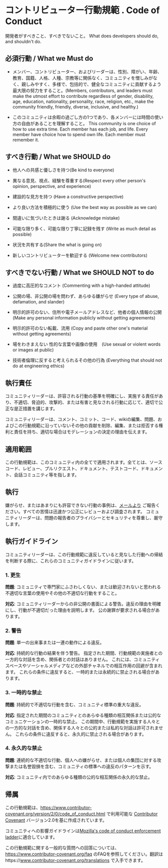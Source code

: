 
# コントリビューター行動規範 . Code of Conduct
開発者がすべきこと、すべきでないこと。
What does developers should do, and shouldn't do.


## 必須行動 / What we Must do
* メンバー、コントリビューター、およびリーダーは、性別、障がい、年齢、教育、国籍、人格、人種、宗教等に関係なく、コミュニティを憎しみがなく、親しみやすく、多様で、包括的で、健全なコミュニティに貢献するよう最大限の努力をすること。(Members, contributors, and leaders must make the utmost effort to contribute regardless of gender, disability, age, education, nationality, personality, race, religion, etc., make the community friendly, friendly, diverse, inclusive, and healthy.)

* このコミュニティは余暇の過ごし方の1つであり、各メンバーには時間の使い方の自由があることを理解すること。
This community is one choice of how to use extra time. Each member has each job, and life. Every member have choice how to spend own life. Each member must remember it.


## すべき行動  / What we SHOULD do
* 他人への共感と優しさを持つ(Be kind to everyone)

* 異なる意見、視点、経験を尊重する(Respect every other person's opinion, perspective, and experience)

* 建設的な見方を持つ (Have a constructive perspective)

* より良い方法を積極的に使う (Use the best way as possible as we can)

* 間違いに気づいたときは謝る (Acknowledge mistake)

* 可能な限り多く、可能な限り丁寧に記録を残す (Write as much detail as possible)

* 状況を共有する(Share the what is going on)

* 新しいコントリビューターを歓迎する (Welcome new contributors)

## すべきでない行動 / What we SHOULD NOT to do
* 過度に高圧的なコメント (Commenting with a high-handed attitude)

* 公開の場、非公開の場を問わず、あらゆる嫌がらせ (Every type of abuse, defamation, and slander)

* 明示的許可のない、住所や電子メールアドレスなど、他者の個人情報の公開 (Make any personal information publicly without getting agreements)

* 明示的許可のない転載、流用 (Copy and paste other one's material without getting agreements)

* 場をわきまえない 性的な言葉や画像の使用　(Use sexual or violent words or images at public)

* 技術者倫理に反すると考えられるその他の行為 (Everything that should not do at engineering ethics)


## 執行責任
コミュニティリーダーは、許容される行動の基準を明確にし、実施する責任があり、不適切、脅迫的、攻撃的、または有害と見なされる行動に応じて、適切で公正な是正措置を講じます。

コミュニティリーダーは、コメント、コミット、コード、wikiの編集、問題、およびこの行動規範に沿っていないその他の貢献を削除、編集、または拒否する権利と責任を持ち、適切な場合はモデレーションの決定の理由を伝えます。


## 適用範囲
この行動規範は、このコミュニティ内の全てで適用されます。全てとは、ソースコード、レビュー、プルリクエスト、ドキュメント、テストコード、ドキュメント、会話コミュニティ等を指します。


## 執行
嫌がらせ、またはあまりにも許容できない行動の事例は、[メールより](mailto:dsgamer777@gmail.com) ご報告ください。すべての苦情は迅速かつ公正にレビューおよび調査されます。
コミュニティリーダーは、問題の報告者のプライバシーとセキュリティを尊重し、厳守します。


## 執行ガイドライン
コミュニティリーダーは、この行動規範に違反していると見なした行動への帰結を判断する際に、これらのコミュニティガイドラインに従います。

### 1. 更生

**問題**: コミュニティで専門家にふさわしくない、または歓迎されないと思われる不適切な言葉の使用やその他の不適切な行動をすること。

**対応**: コミュニティリーダーからの非公開の書面による警告。違反の理由を明確にし、行動が不適切だった理由を説明します。 公の謝罪が要求される場合があります。

### 2. 警告

**問題**: 単一の出来事または一連の動作による違反。

**対応**: 持続的な行動の結果を伴う警告。 指定された期間、行動規範の実施者との一方的な対話を含め、関係者との対話はありません。 これには、コミュニティスペースやソーシャルメディアなどの外部チャネルでの相互作用の回避が含まれます。 これらの条件に違反すると、一時的または永続的に禁止される場合があります。

### 3. 一時的な禁止
**問題**: 持続的で不適切な行動を含む、コミュニティ標準の重大な違反。

**対応**: 指定された期間のコミュニティとのあらゆる種類の相互関係または公的なコミュニケーションの一時的な禁止。 この期間中、行動規範を実施する人々との一方的な対話を含め、関係する人々との公的または私的な対話は許可されません。
これらの条件に違反すると、永久的に禁止される場合があります。

### 4. 永久的な禁止
**問題**: 連続的な不適切な行動、個人への嫌がらせ、または個人の集団に対する攻撃または名誉毀損を含む、コミュニティの標準への違反のパターンを示す。

**対応**: コミュニティ内でのあらゆる種類の公的な相互関係の永久的な禁止。

## 帰属
この行動規範は、https://www.contributor-covenant.org/version/2/0/code_of_conduct.html で利用可能な [Contributor Covenant][homepage] バージョン2.0を基に作成されています。

コミュニティへの影響ガイドラインは[Mozilla's code of conduct enforcement ladder](https://github.com/mozilla/diversity)に適合しています。

[homepage]: https://www.contributor-covenant.org
この行動規範に関する一般的な質問への回答については、https://www.contributor-covenant.org/faq のFAQを参照してください。翻訳はhttps://www.contributor-covenant.org/translations で入手できます。
